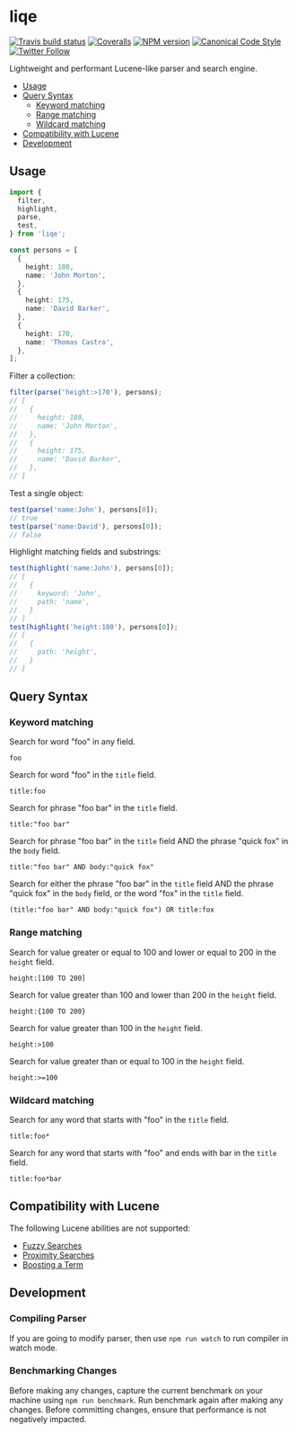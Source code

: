 # liqe

[![Travis build status](http://img.shields.io/travis/gajus/liqe/main.svg?style=flat-square)](https://app.travis-ci.com/github/gajus/liqe)
[![Coveralls](https://img.shields.io/coveralls/gajus/liqe.svg?style=flat-square)](https://coveralls.io/github/gajus/liqe)
[![NPM version](http://img.shields.io/npm/v/liqe.svg?style=flat-square)](https://www.npmjs.org/package/liqe)
[![Canonical Code Style](https://img.shields.io/badge/code%20style-canonical-blue.svg?style=flat-square)](https://github.com/gajus/canonical)
[![Twitter Follow](https://img.shields.io/twitter/follow/kuizinas.svg?style=social&label=Follow)](https://twitter.com/kuizinas)

Lightweight and performant Lucene-like parser and search engine.

* [Usage](#usage)
* [Query Syntax](#query-syntax)
  * [Keyword matching](#keyword-matching)
  * [Range matching](#range-matching)
  * [Wildcard matching](#wildcard-matching)
* [Compatibility with Lucene](#compatibility-with-lucene)
* [Development](#development)

## Usage

```ts
import {
  filter,
  highlight,
  parse,
  test,
} from 'liqe';

const persons = [
  {
    height: 180,
    name: 'John Morton',
  },
  {
    height: 175,
    name: 'David Barker',
  },
  {
    height: 170,
    name: 'Thomas Castro',
  },
];
```

Filter a collection:

```ts
filter(parse('height:>170'), persons);
// [
//   {
//     height: 180,
//     name: 'John Morton',
//   },
//   {
//     height: 175,
//     name: 'David Barker',
//   },
// ]
```

Test a single object:

```ts
test(parse('name:John'), persons[0]);
// true
test(parse('name:David'), persons[0]);
// false
```

Highlight matching fields and substrings:

```ts
test(highlight('name:John'), persons[0]);
// [
//   {
//     keyword: 'John',
//     path: 'name',
//   }
// ]
test(highlight('height:180'), persons[0]);
// [
//   {
//     path: 'height',
//   }
// ]
```

## Query Syntax

### Keyword matching

Search for word "foo" in any field.

```
foo
```

Search for word "foo" in the `title` field.

```
title:foo
```

Search for phrase "foo bar" in the `title` field.

```
title:"foo bar"
```

Search for phrase "foo bar" in the `title` field AND the phrase "quick fox" in the `body` field.

```
title:"foo bar" AND body:"quick fox"
```

Search for either the phrase "foo bar" in the `title` field AND the phrase "quick fox" in the `body` field, or the word "fox" in the `title` field.

```
(title:"foo bar" AND body:"quick fox") OR title:fox
```

### Range matching

Search for value greater or equal to 100 and lower or equal to 200 in the `height` field.

```
height:[100 TO 200]
```

Search for value greater than 100 and lower than 200 in the `height` field.

```
height:{100 TO 200}
```

Search for value greater than 100 in the `height` field.

```
height:>100
```

Search for value greater than or equal to 100 in the `height` field.

```
height:>=100
```

### Wildcard matching

Search for any word that starts with "foo" in the `title` field.

```
title:foo*
```

Search for any word that starts with "foo" and ends with bar in the `title` field.

```
title:foo*bar
```

## Compatibility with Lucene

The following Lucene abilities are not supported:

* [Fuzzy Searches](https://lucene.apache.org/core/2_9_4/queryparsersyntax.html#Fuzzy%20Searches)
* [Proximity Searches](https://lucene.apache.org/core/2_9_4/queryparsersyntax.html#Proximity%20Searches)
* [Boosting a Term](https://lucene.apache.org/core/2_9_4/queryparsersyntax.html#Boosting%20a%20Term)

## Development

### Compiling Parser

If you are going to modify parser, then use `npm run watch` to run compiler in watch mode.

### Benchmarking Changes

Before making any changes, capture the current benchmark on your machine using `npm run benchmark`. Run benchmark again after making any changes. Before committing changes, ensure that performance is not negatively impacted.